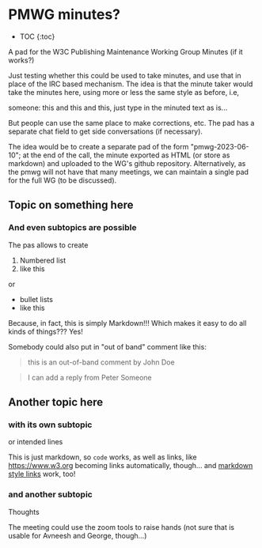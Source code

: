 # PMWG minutes?

* TOC
{:toc}

A pad for the W3C Publishing Maintenance Working Group Minutes (if it works?)

Just testing whether this could be used to take minutes, and use that in place of the IRC based mechanism. The idea is that the minute taker would take the minutes here, using more or less the same style as before, i.e,

someone: this and this and this, just type in the minuted text as is...

But people can use the same place to make corrections, etc. The pad has a separate chat field to get side conversations (if necessary).

The idea would be to create a separate pad of the form "pmwg-2023-06-10"; at the end of the call, the minute exported as HTML (or store as markdown) and uploaded to the WG's github repository. Alternatively, as the pmwg will not have that many meetings, we can maintain a single pad for the full WG (to be discussed).

## Topic on something here

### And even subtopics are possible

The pas allows to create

1. Numbered list
2. like this

or

- bullet lists
- like this

Because, in fact, this is simply Markdown!!! Which makes it easy to do all kinds of things??? Yes!

Somebody could also put in "out of band" comment like this:

> this is an out-of-band comment by John Doe

> I can add a reply from Peter Someone

## Another topic here

### with its own subtopic

or intended lines

This is just markdown, so `code` works, as well as links, like https://www.w3.org becoming links automatically, though... and [markdown style links](https://www.ivan-herman.net) work, too!


### and another subtopic
Thoughts

The meeting could use the zoom tools to raise hands (not sure that is usable for Avneesh and George, though...)



